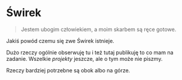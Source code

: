 # Świrek

> Jestem ubogim człowiekiem, a moim skarbem są ręce gotowe.

Jakiś powód czemu się zwe Świrek istnieje.

Dużo rzeczy ogólnie obserwuję tu i też tutaj publikuję to co mam na zadanie. 
Wszelkie *projekty* jeszcze, ale o tym może nie piszmy.

Rzeczy bardziej potrzebne są obok albo na górze.
